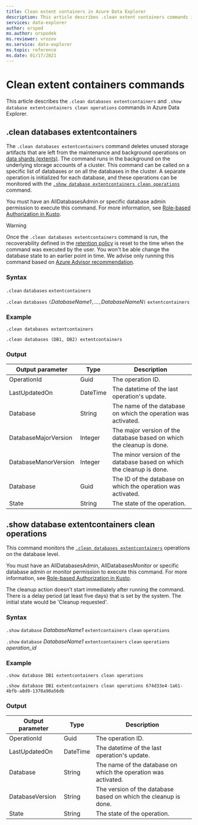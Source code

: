 ```yaml
---
title: Clean extent containers in Azure Data Explorer
description: This article describes .clean extent containers commands in Azure Data Explorer
services: data-explorer
author: orspod
ms.author: orspodek
ms.reviewer: vrozov
ms.service: data-explorer
ms.topic: reference
ms.date: 01/17/2021
---
```

# Clean extent containers commands

This article describes the `.clean databases extentcontainers` and `.show database extentcontainers clean operations` commands in Azure Data Explorer.

## .clean databases extentcontainers

The `.clean databases extentcontainers` command deletes unused storage artifacts that are left from the maintenance and background operations on [data shards (extents)](extents-overview.md). The command runs in the background on the underlying storage accounts of a cluster. This command can be called on a specific list of databases or on all the databases in the cluster. A separate operation is initialized for each database, and these operations can be monitored with the [`.show database extentcontainers clean operations`](#show-database-extentcontainers-clean-operations) command.

You must have an AllDatabasesAdmin or specific database admin permission to execute this command. For more information, see [Role-based Authorization in Kusto](access-control/role-based-authorization.md).

> [!WARNING]
> Once the `.clean databases extentcontainers` command is run, the recoverability defined in the [retention policy](../management/retentionpolicy.md) is reset to the time when the command was executed by the user. You won't be able change the database state to an earlier point in time. We advise only running this command based on [Azure Advisor recommendation](azure-advisor#delete-unused-storage-artifact).

### Syntax

`.clean` `databases` `extentcontainers`
<br>

`.clean` `databases`  `(`*DatabaseName1*`,`...`,`*DatabaseNameN*`)`  `extentcontainers`

### Example

```kusto
.clean databases extentcontainers

.clean databases (DB1, DB2) extentcontainers
```

### Output

| Output parameter                     | Type    | Description                                                                                                        |
|--------------------------------------|---------|--------------------------------------------------------------------------------------------------------------------|
| OperationId                          | Guid    | The operation ID.                                                                                                  |
| LastUpdatedOn                        | DateTime| The datetime of the last operation's update.                                                                       |
| Database                             | String  | The name of the database on which the operation was activated.                                                     |
| DatabaseMajorVersion                 | Integer | The major version of the database based on which the cleanup is done.                                         |
| DatabaseManorVersion                 | Integer | The minor version of the database based on which the cleanup is done.                                         |
| Database                             | Guid    | The ID of the database on which the operation was activated.                                                       |
| State                                | String  | The state of the operation.                                                                                        |

## .show database extentcontainers clean operations

This command monitors the [`.clean databases extentcontainers`](#clean-databases-extentcontainers) operations on the database level.

You must have an AllDatabasesAdmin, AllDatabasesMonitor or specific database admin or monitor permission to execute this command. For more information, see [Role-based Authorization in Kusto](access-control/role-based-authorization.md).

The cleanup action doesn’t start immediately after running the command. There is a delay period (at least five days) that is set by the system.
The initial state would be 'Cleanup requested'.

### Syntax

`.show` `database` *DatabaseName1* `extentcontainers` `clean` `operations`
<br>
 
`.show` `database` *DatabaseName1* `extentcontainers` `clean` `operations` *operation_id*

### Example

```kusto
.show database DB1 extentcontainers clean operations 

.show database DB1 extentcontainers clean operations 674d33e4-1a61-4bfb-a8d9-1378a90a56db
```

### Output

| Output parameter                     | Type    | Description                                                                                                        |
|--------------------------------------|---------|--------------------------------------------------------------------------------------------------------------------|
| OperationId                          | Guid    | The operation ID.                                                                                                  |
| LastUpdatedOn                        | DateTime| The datetime of the last operation's update.                                                                       |
| Database                             | String  | The name of the database on which the operation was activated.                                                     |
| DatabaseVersion                      | String  | The version of the database based on which the cleanup is done.                                               |
| State                                | String  | The state of the operation.                                                                                        |

